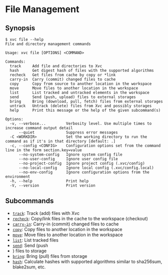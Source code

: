 # File Management


## Synopsis

```console
$ xvc file --help
File and directory management commands

Usage: xvc file [OPTIONS] <COMMAND>

Commands:
  track     Add file and directories to Xvc
  hash      Get digest hash of files with the supported algorithms
  recheck   Get files from cache by copy or *link
  carry-in  Carry (commit) changed files to cache
  copy      Copy from source to another location in the workspace
  move      Move files to another location in the workspace
  list      List tracked and untracked elements in the workspace
  send      Send (push, upload) files to external storages
  bring     Bring (download, pull, fetch) files from external storages
  untrack   Untrack (delete) files from Xvc and possibly storages
  help      Print this message or the help of the given subcommand(s)

Options:
  -v, --verbose...         Verbosity level. Use multiple times to increase command output detail
      --quiet              Suppress error messages
  -C <WORKDIR>             Set the working directory to run the command as if it's in that directory [default: .]
  -c, --config <CONFIG>    Configuration options set from the command line in the form section.key=value
      --no-system-config   Ignore system config file
      --no-user-config     Ignore user config file
      --no-project-config  Ignore project config (.xvc/config)
      --no-local-config    Ignore local config (.xvc/config.local)
      --no-env-config      Ignore configuration options from the environment
  -h, --help               Print help
  -V, --version            Print version

```


## Subcommands


- [`track`](./xvc-file-track.md): Track (add) files with Xvc
- [`recheck`](./xvc-file-recheck.md): Copy/link files in the cache to the
  workspace (checkout)
- [`carry-in`](./xvc-file-carry-in.md): Carry-in (commit) changed files to cache
- [`copy`](./xvc-file-copy.md): Copy files to another location in the workspace
- [`move`](./xvc-file-move.md): Move files to another location in the workspace
- [`list`](./xvc-file-list.md): List tracked files
- [`send`](./xvc-file-send.md): Send (push
- ) files to storage
- [`bring`](./xvc-file-bring.md): Bring (pull) files from storage
- [`hash`](./xvc-file-hash.md): Calculate hashes with supported algorithms similar to sha256sum, blake2sum, etc.
